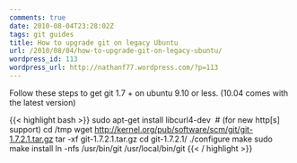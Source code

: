 ```yaml
---
comments: true
date: 2010-08-04T23:28:02Z
tags: git guides
title: How to upgrade git on legacy Ubuntu
url: /2010/08/04/how-to-upgrade-git-on-legacy-ubuntu/
wordpress_id: 113
wordpress_url: http://nathanf77.wordpress.com/?p=113
---
```


Follow these steps to get git 1.7 + on ubuntu 9.10 or less. (10.04 comes with the latest version)

{{< highlight bash >}}
sudo apt-get install libcurl4-dev  # (for new http[s] support)
cd /tmp
wget http://kernel.org/pub/software/scm/git/git-1.7.2.1.tar.gz
tar -xf git-1.7.2.1.tar.gz
cd git-1.7.2.1/
./configure
make
sudo make install
ln -nfs /usr/bin/git /usr/local/bin/git
{{< / highlight >}}

